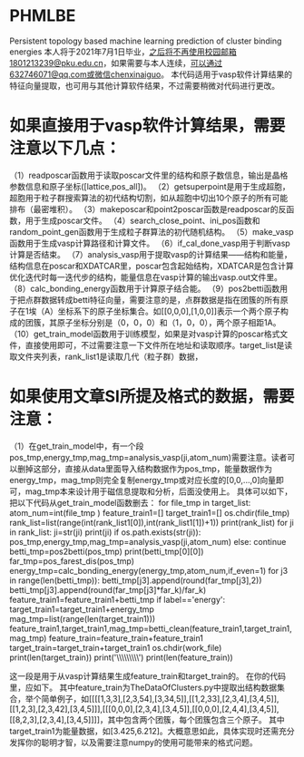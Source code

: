 # PHMLBE
Persistent topology based machine learning prediction of cluster binding energies
本人将于2021年7月1日毕业，之后将不再使用校园邮箱1801213239@pku.edu.cn，如果需要与本人连续，可以通过632746071@qq.com或微信chenxinaiguo。
本代码适用于vasp软件计算结果的特征向量提取，也可用与其他计算软件结果，不过需要稍微对代码进行更改。
# 如果直接用于vasp软件计算结果，需要注意以下几点：
  （1）readposcar函数用于读取poscar文件里的结构和原子数信息，输出是晶格参数信息和原子坐标([lattice,pos_all])。
  （2）getsuperpoint是用于生成超胞，超胞用于粒子群搜索算法的初代结构切割，如从超胞中切出10个原子的所有可能排布（最密堆积）。
  （3）makeposcar和point2poscar函数是readposcar的反函数，用于生成poscar文件。
  （4）search_close_point、ini_pos函数和random_point_gen函数用于生成粒子群算法的初代随机结构。
  （5）make_vasp函数用于生成vasp计算路径和计算文件。
  （6）if_cal_done_vasp用于判断vasp计算是否结束。
  （7）analysis_vasp用于提取vasp的计算结果——结构和能量，结构信息在poscar和XDATCAR里，poscar包含起始结构，XDATCAR是包含计算优化迭代时每一迭代步的结构，能量信息在vasp计算的输出vasp.out文件里。
  （8）calc_bonding_energy函数用于计算原子结合能。
  （9）pos2betti函数用于把点群数据转成betti特征向量，需要注意的是，点群数据是指在团簇的所有原子在1埃（A）坐标系下的原子坐标集合。如[[0,0,0],[1,0,0]]表示一个两个原子构成的团簇，其原子坐标分别是（0，0，0）和（1，0，0），两个原子相距1A。
  （10）get_train_model函数用于训练模型，如果是对vasp计算的poscar格式文件，直接使用即可，不过需要注意一下文件所在地址和读取顺序。target_list是读取文件夹列表，rank_list1是读取几代（粒子群）数据，
# 如果使用文章SI所提及格式的数据，需要注意：
  （1）在get_train_model中，有一个段pos_tmp,energy_tmp,mag_tmp=analysis_vasp(ji,atom_num)需要注意。读者可以删掉这部分，直接从data里面导入结构数据作为pos_tmp，能量数据作为energy_tmp，mag_tmp则完全复制energy_tmp或对应长度的[0,0,...,0]向量即可，mag_tmp本来设计用于磁信息提取和分析，后面没使用上。
  具体可以如下，把以下代码从get_train_model函数删去：
    for file_tmp in target_list:          
        atom_num=int(file_tmp )
        feature_train1=[]
        target_train1=[]
        os.chdir(file_tmp)
        rank_list=list(range(int(rank_list1[0]),int(rank_list1[1])+1))
        print(rank_list)
        for ji in rank_list:
            ji=str(ji)
            print(ji)
            if os.path.exists(str(ji)):
                pos_tmp,energy_tmp,mag_tmp=analysis_vasp(ji,atom_num)
            else:
                continue
            betti_tmp=pos2betti(pos_tmp)
            print(betti_tmp[0][0])
            far_tmp=pos_farest_dis(pos_tmp)
            energy_tmp=calc_bonding_energy(energy_tmp,atom_num,if_even=1)
           for j3 in range(len(betti_tmp)):
                betti_tmp[j3].append(round(far_tmp[j3],2))
                betti_tmp[j3].append(round(far_tmp[j3]*far_k)/far_k)
            feature_train1=feature_train1+betti_tmp
            if label=='energy':
                target_train1=target_train1+energy_tmp
        mag_tmp=list(range(len(target_train1)))
        feature_train1,target_train1,mag_tmp=betti_clean(feature_train1,target_train1,mag_tmp)
        feature_train=feature_train+feature_train1
        target_train=target_train+target_train1
        os.chdir(work_file)
        print(len(target_train))
        print('\\\\\\\\\\\\\\\\\\')
        print(len(feature_train))
 
 这一段是用于从vasp计算结果生成feature_train和target_train的。
 在你的代码里，应如下。
 其中feature_train为TheDataOfClusters.py中提取出结构数据集合，举个简单例子，如[[[[1,3,3],[2,3,54],[3,34,5]],[[1,2,33],[2,3,4],[3,4,5]],[[1,2,3],[2,3,42],[3,4,5]]],[[[0,0,0],[2,3,4],[3,4,5]],[[0,0,0],[2,4,4],[3,4,5]],[[8,2,3],[2,3,4],[3,4,5]]]]，其中包含两个团簇，每个团簇包含三个原子。
 其中target_train1为能量数据，如[3.425,6.212]。大概意思如此，具体实现时还需充分发挥你的聪明才智，以及需要注意numpy的使用可能带来的格式问题。
